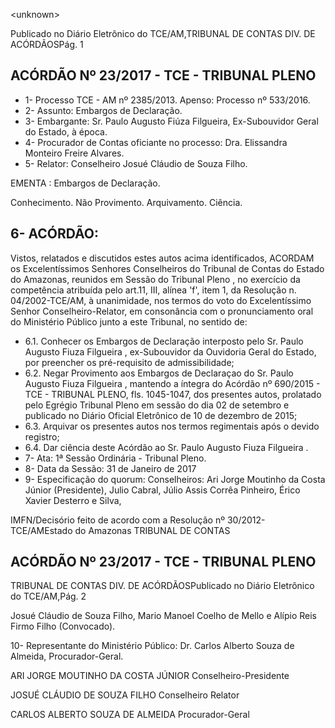 &lt;unknown&gt;

Publicado  no  Diário Eletrônico do TCE/AM,TRIBUNAL DE CONTAS DIV. DE  ACÓRDÃOSPág. 1

## ACÓRDÃO Nº 23/2017 - TCE - TRIBUNAL PLENO

- 1- Processo TCE - AM nº 2385/2013. Apenso: Processo nº  533/2016.
- 2- Assunto: Embargos de Declaração.
- 3- Embargante: Sr.  Paulo  Augusto  Fiúza  Filgueira,  Ex-Subouvidor  Geral  do  Estado,  à época.
- 4- Procurador  de  Contas  oficiante  no  processo: Dra.  Elissandra  Monteiro  Freire Alvares.
- 5- Relator: Conselheiro Josué Cláudio de Souza Filho.

EMENTA : Embargos de Declaração.

Conhecimento. Não Provimento. Arquivamento. Ciência.

## 6- ACÓRDÃO:

Vistos, relatados e discutidos estes autos acima identificados, ACORDAM os Excelentíssimos Senhores Conselheiros do Tribunal de Contas do Estado do Amazonas, reunidos  em  Sessão  do Tribunal  Pleno ,  no  exercício  da  competência  atribuída  pelo art.11,  III,  alínea  'f',  item  1,  da  Resolução  n.  04/2002-TCE/AM, à  unanimidade, nos termos do voto do Excelentíssimo Senhor Conselheiro-Relator, em consonância com o pronunciamento oral do Ministério Público junto a este Tribunal, no sentido de:

- 6.1. Conhecer os  Embargos  de  Declaração  interposto  pelo Sr.  Paulo Augusto  Fiuza Filgueira , ex-Subouvidor da Ouvidoria Geral do Estado, por preencher os pré-requisito de admissibilidade;
- 6.2. Negar  Provimento aos Embargos  de Declaraçao do Sr. Paulo Augusto Fiuza Filgueira , mantendo a íntegra do Acórdão nº 690/2015 -  TCE  -  TRIBUNAL  PLENO,  fls.  1045-1047,  dos  presentes  autos, prolatado  pelo  Egrégio  Tribunal  Pleno em  sessão  do  dia  02  de setembro e publicado no Diário Oficial Eletrônico de 10 de dezembro de 2015;
- 6.3. Arquivar os  presentes  autos  nos  termos  regimentais  após  o  devido registro;
- 6.4. Dar ciência deste Acórdão ao Sr. Paulo Augusto Fiuza Filgueira .
- 7- Ata: 1ª Sessão Ordinária - Tribunal Pleno.
- 8- Data da Sessão: 31 de Janeiro de 2017
- 9- Especificação  do  quorum: Conselheiros: Ari Jorge Moutinho  da  Costa  Júnior (Presidente), Julio Cabral,  Júlio Assis Corrêa Pinheiro, Érico Xavier Desterro e Silva,

IMFN/Decisório feito de acordo com a Resolução nº 30/2012-TCE/AMEstado do Amazonas TRIBUNAL DE CONTAS

## ACÓRDÃO Nº 23/2017 - TCE - TRIBUNAL PLENO

TRIBUNAL DE CONTAS DIV. DE  ACÓRDÃOSPublicado  no  Diário Eletrônico do TCE/AM,Pág. 2

Josué Cláudio de Souza Filho, Mario Manoel Coelho de Mello e Alípio Reis Firmo Filho (Convocado).

10-  Representante  do  Ministério  Público: Dr. Carlos  Alberto  Souza  de Almeida, Procurador-Geral.

ARI JORGE MOUTINHO DA COSTA JÚNIOR Conselheiro-Presidente

JOSUÉ CLÁUDIO DE SOUZA FILHO Conselheiro Relator

CARLOS ALBERTO SOUZA DE ALMEIDA Procurador-Geral